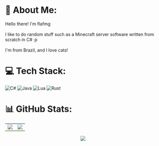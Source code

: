 # 💫 About Me:
Hello there! I'm flafmg<br><br>I like to do random stuff such as a Minecraft server software written from scratch in C# :p<br><br>I'm from Brazil, and I love cats!

# 💻 Tech Stack:
![C#](https://img.shields.io/badge/c%23-%23239120.svg?style=for-the-badge&logo=csharp&logoColor=white) ![Java](https://img.shields.io/badge/java-%23ED8B00.svg?style=for-the-badge&logo=openjdk&logoColor=white) ![Lua](https://img.shields.io/badge/lua-%232C2D72.svg?style=for-the-badge&logo=lua&logoColor=white) ![Rust](https://img.shields.io/badge/rust-%23000000.svg?style=for-the-badge&logo=rust&logoColor=white) 

# 📊 GitHub Stats:
<table>
  <tr>
    <td><img src="https://github-readme-stats.vercel.app/api?username=flafmg&theme=rose&hide_border=true&include_all_commits=false&count_private=false"/></td>
    <td><img src="https://github-readme-streak-stats.herokuapp.com/?user=flafmg&theme=rose&hide_border=true"/></td>
  </tr>
</table>

<div align="center">
  <img src="https://github-readme-stats.vercel.app/api/top-langs/?username=flafmg&theme=rose&hide_border=true&include_all_commits=false&count_private=false&layout=compact"/>
</div>
